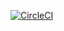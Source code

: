 [![CircleCI](https://dl.circleci.com/status-badge/img/gh/elokac/Udacity-project3-CICD/tree/dev-branch.svg?style=svg)](https://dl.circleci.com/status-badge/redirect/gh/elokac/Udacity-project3-CICD/tree/dev-branch)
